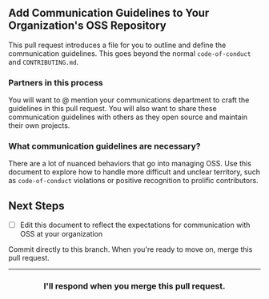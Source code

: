 ## Add Communication Guidelines to Your Organization's OSS Repository

This pull request introduces a file for you to outline and define the communication guidelines. This goes beyond the normal `code-of-conduct` and `CONTRIBUTING.md`.

### Partners in this process

You will want to @ mention your communications department to craft the guidelines in this pull request. You will also want to share these communication guidelines with others as they open source and maintain their own projects.

### What communication guidelines are necessary?
There are a lot of nuanced behaviors that go into managing OSS. Use this document to explore how to handle more difficult and unclear territory, such as `code-of-conduct` violations or positive recognition to prolific contributors.

## Next Steps
- [ ] Edit this document to reflect the expectations for communication with OSS at your organization

Commit directly to this branch. When you're ready to move on, merge this pull request.

<hr>
<h3 align="center">I'll respond when you merge this pull request.</h3>